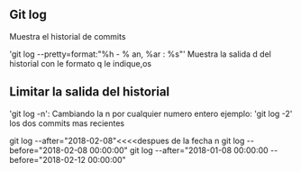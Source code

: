 ## Git  log
Muestra  el   historial  de  commits

'git  log --pretty=format:"%h - % an, %ar : %s"'
Muestra  la  salida d del  historial  con  le formato  q le indique,os

## Limitar  la  salida del historial
'git log -n': Cambiando la n por  cualquier numero  entero
ejemplo: 'git log -2' los  dos  commits  mas  recientes

git log --after="2018-02-08"<<<<despues de   la  fecha  n
git log --before="2018-02-08 00:00:00"
git log --after="2018-01-08 00:00:00 --before="2018-02-12 00:00:00"
